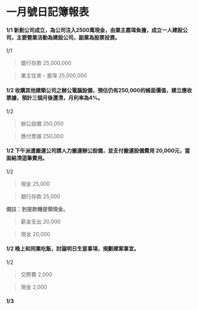 # 一月號日記簿報表

#### 1/1 新創公司成立，為公司注入2500萬現金，由業主嘉瑋負擔，成立一人建設公司，主要營業活動為建設公司，副業為股票投資。

1/1

>銀行存款 25,000,000

>   業主往來 - 嘉瑋 25,000,000

#### 1/2 收購其他建築公司之辦公電腦設備，預估仍有250,000的帳面價值，建立應收票據，預計三個月後還清，月利率為4%。

1/2

>辦公設備 250,000

>   應付票據 250,000




#### 1/2 下午派遣搬運公司請人力搬運辦公設備，並支付搬運設備費用 20,000元，當面結清這筆費用。

1/2

>現金 25,000

>  銀行存款  25,000

備註：到提款機提領現金。

>薪金支出 20,000

>    現金   20,000

#### 1/2 晚上和同業吃飯，討論明日生意事項，規劃建案事宜。

1/2

>交際費 2,000

>  現金   2,000

#### 1/3 

